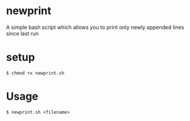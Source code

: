 # newprint
A simple bash script which allows you to print only newly appended lines since last run

# setup
```
$ chmod +x newprint.sh
```

# Usage
```
$ newprint.sh <filename>
```
